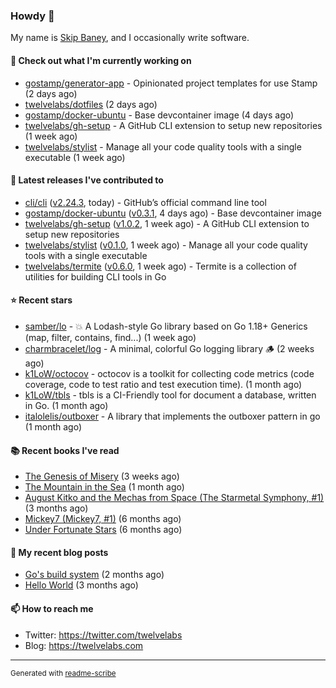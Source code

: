 ### Howdy 👋

My name is [Skip Baney](https://twelvelabs.com), and I occasionally write software.

#### 👷 Check out what I'm currently working on

- [gostamp/generator-app](https://github.com/gostamp/generator-app) - Opinionated project templates for use Stamp (2 days ago)
- [twelvelabs/dotfiles](https://github.com/twelvelabs/dotfiles) (2 days ago)
- [gostamp/docker-ubuntu](https://github.com/gostamp/docker-ubuntu) - Base devcontainer image (4 days ago)
- [twelvelabs/gh-setup](https://github.com/twelvelabs/gh-setup) - A GitHub CLI extension to setup new repositories (1 week ago)
- [twelvelabs/stylist](https://github.com/twelvelabs/stylist) - Manage all your code quality tools with a single executable (1 week ago)

#### 🔭 Latest releases I've contributed to

- [cli/cli](https://github.com/cli/cli) ([v2.24.3](https://github.com/cli/cli/releases/tag/v2.24.3), today) - GitHub’s official command line tool
- [gostamp/docker-ubuntu](https://github.com/gostamp/docker-ubuntu) ([v0.3.1](https://github.com/gostamp/docker-ubuntu/releases/tag/v0.3.1), 4 days ago) - Base devcontainer image
- [twelvelabs/gh-setup](https://github.com/twelvelabs/gh-setup) ([v1.0.2](https://github.com/twelvelabs/gh-setup/releases/tag/v1.0.2), 1 week ago) - A GitHub CLI extension to setup new repositories
- [twelvelabs/stylist](https://github.com/twelvelabs/stylist) ([v0.1.0](https://github.com/twelvelabs/stylist/releases/tag/v0.1.0), 1 week ago) - Manage all your code quality tools with a single executable
- [twelvelabs/termite](https://github.com/twelvelabs/termite) ([v0.6.0](https://github.com/twelvelabs/termite/releases/tag/v0.6.0), 1 week ago) - Termite is a collection of utilities for building CLI tools in Go

#### ⭐ Recent stars

- [samber/lo](https://github.com/samber/lo) - 💥  A Lodash-style Go library based on Go 1.18&#43; Generics (map, filter, contains, find...) (1 week ago)
- [charmbracelet/log](https://github.com/charmbracelet/log) - A minimal, colorful Go logging library 🪵 (2 weeks ago)
- [k1LoW/octocov](https://github.com/k1LoW/octocov) - octocov is a toolkit for collecting code metrics (code coverage, code to test ratio and test execution time). (1 month ago)
- [k1LoW/tbls](https://github.com/k1LoW/tbls) - tbls is a CI-Friendly tool for document a database, written in Go. (1 month ago)
- [italolelis/outboxer](https://github.com/italolelis/outboxer) - A library that implements the outboxer pattern in go (1 month ago)

#### 📚 Recent books I've read

- [The Genesis of Misery](https://www.goodreads.com/review/show/4961676783?utm_medium=api&amp;utm_source=rss) (3 weeks ago)
- [The Mountain in the Sea](https://www.goodreads.com/review/show/5027288300?utm_medium=api&amp;utm_source=rss) (1 month ago)
- [August Kitko and the Mechas from Space (The Starmetal Symphony, #1)](https://www.goodreads.com/review/show/5100246985?utm_medium=api&amp;utm_source=rss) (3 months ago)
- [Mickey7 (Mickey7, #1)](https://www.goodreads.com/review/show/4962790910?utm_medium=api&amp;utm_source=rss) (6 months ago)
- [Under Fortunate Stars](https://www.goodreads.com/review/show/4813809207?utm_medium=api&amp;utm_source=rss) (6 months ago)

#### 📜 My recent blog posts

- [Go&#39;s build system](https://twelvelabs.com/2023/01/02/go-build-system/) (2 months ago)
- [Hello World](https://twelvelabs.com/2022/11/20/hello-world/) (3 months ago)

#### 📫 How to reach me

- Twitter: <https://twitter.com/twelvelabs>
- Blog: <https://twelvelabs.com>

---

<sup>Generated with [readme-scribe](https://github.com/muesli/readme-scribe)</sup>
